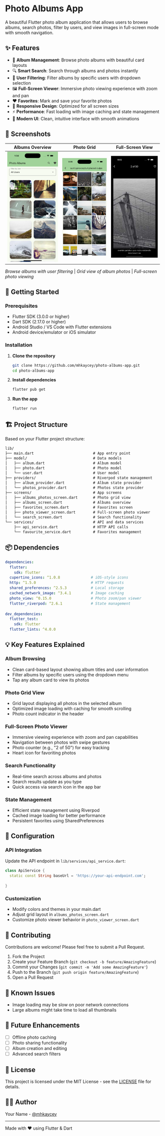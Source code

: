 # Photo Albums App

A beautiful Flutter photo album application that allows users to browse albums, search photos, filter by users, and view images in full-screen mode with smooth navigation.

## ✨ Features

- 📸 **Album Management**: Browse photo albums with beautiful card layouts
- 🔍 **Smart Search**: Search through albums and photos instantly
- 👤 **User Filtering**: Filter albums by specific users with dropdown selection
- 🖼️ **Full-Screen Viewer**: Immersive photo viewing experience with zoom and pan
- ❤️ **Favorites**: Mark and save your favorite photos
- 📱 **Responsive Design**: Optimized for all screen sizes
- ⚡ **Performance**: Fast loading with image caching and state management
- 🎨 **Modern UI**: Clean, intuitive interface with smooth animations

## 📱 Screenshots

| Albums Overview | Photo Grid | Full-Screen View |
|-----------------|------------|------------------|
| ![Albums](screenshots/albums_screen.png) | ![Photos](screenshots/photos_grid.png) | ![Viewer](screenshots/photo_viewer.png) |

*Browse albums with user filtering* | *Grid view of album photos* | *Full-screen photo viewing*

## 🚀 Getting Started

### Prerequisites

- Flutter SDK (3.0.0 or higher)
- Dart SDK (2.17.0 or higher)
- Android Studio / VS Code with Flutter extensions
- Android device/emulator or iOS simulator

### Installation

1. **Clone the repository**
   ```bash
   git clone https://github.com/mhkaycey/photo-albums-app.git
   cd photo-albums-app
   ```

2. **Install dependencies**
   ```bash
   flutter pub get
   ```

3. **Run the app**
   ```bash
   flutter run
   ```

## 🏗️ Project Structure

Based on your Flutter project structure:

```
lib/
├── main.dart                           # App entry point
├── model/                              # Data models
│   ├── album.dart                      # Album model
│   ├── photo.dart                      # Photo model
│   └── user.dart                       # User model
├── providers/                          # Riverpod state management
│   ├── album_provider.dart             # Album state provider
│   └── photos_provider.dart            # Photos state provider
├── screens/                            # App screens
│   ├── albums_photos_screen.dart       # Photo grid view
│   ├── albums_screen.dart              # Albums overview
│   ├── favorites_screen.dart           # Favorites screen
│   ├── photo_viewer_screen.dart        # Full-screen photo viewer
│   └── search_screen.dart              # Search functionality
└── services/                           # API and data services
    ├── api_service.dart                # HTTP API calls
    └── favourite_service.dart          # Favorites management
```

## 📦 Dependencies

```yaml
dependencies:
  flutter:
    sdk: flutter
  cupertino_icons: ^1.0.8              # iOS-style icons
  http: ^1.5.0                         # HTTP requests
  shared_preferences: ^2.5.3           # Local storage
  cached_network_image: ^3.4.1         # Image caching
  photo_view: ^0.15.0                  # Photo zoom/pan viewer
  flutter_riverpod: ^2.6.1             # State management

dev_dependencies:
  flutter_test:
    sdk: flutter
  flutter_lints: ^4.0.0
```

## 💡 Key Features Explained

### Album Browsing
- Clean card-based layout showing album titles and user information
- Filter albums by specific users using the dropdown menu
- Tap any album card to view its photos

### Photo Grid View
- Grid layout displaying all photos in the selected album
- Optimized image loading with caching for smooth scrolling
- Photo count indicator in the header

### Full-Screen Photo Viewer
- Immersive viewing experience with zoom and pan capabilities
- Navigation between photos with swipe gestures
- Photo counter (e.g., "2 of 50") for easy tracking
- Heart icon for favoriting photos

### Search Functionality
- Real-time search across albums and photos
- Search results update as you type
- Quick access via search icon in the app bar

### State Management
- Efficient state management using Riverpod
- Cached image loading for better performance
- Persistent favorites using SharedPreferences

## 🔧 Configuration

### API Integration
Update the API endpoint in `lib/services/api_service.dart`:

```dart
class ApiService {
  static const String baseUrl = 'https://your-api-endpoint.com';
  
}
```

### Customization
- Modify colors and themes in your main.dart
- Adjust grid layout in `albums_photos_screen.dart`
- Customize photo viewer behavior in `photo_viewer_screen.dart`

## 🤝 Contributing

Contributions are welcome! Please feel free to submit a Pull Request.

1. Fork the Project
2. Create your Feature Branch (`git checkout -b feature/AmazingFeature`)
3. Commit your Changes (`git commit -m 'Add some AmazingFeature'`)
4. Push to the Branch (`git push origin feature/AmazingFeature`)
5. Open a Pull Request

## 🐛 Known Issues

- Image loading may be slow on poor network connections
- Large albums might take time to load all thumbnails

## 🔮 Future Enhancements

- [ ] Offline photo caching
- [ ] Photo sharing functionality
- [ ] Album creation and editing
- [ ] Advanced search filters
<!-- - [ ] Dark mode support
- [ ] Photo metadata display -->

## 📄 License

This project is licensed under the MIT License - see the [LICENSE](LICENSE) file for details.

## 👨‍💻 Author

Your Name - [@mhkaycey](https://github.com/mhkaycey)

<!-- Project Link: [https://github.com/yourusername/photo-albums-app](https://github.com/yourusername/photo-albums-app) -->

---

Made with ❤️ using Flutter & Dart